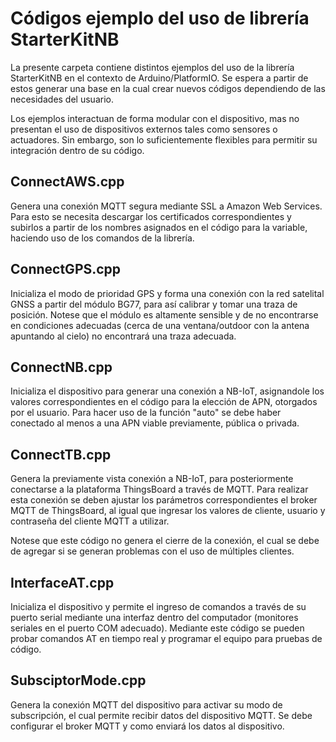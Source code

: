 # Códigos ejemplo del uso de librería StarterKitNB

La presente carpeta contiene distintos ejemplos del uso de la librería StarterKitNB en el contexto de Arduino/PlatformIO. Se espera a partir de estos generar una base en la cual crear nuevos códigos dependiendo de las necesidades del usuario.

Los ejemplos interactuan de forma modular con el dispositivo, mas no presentan el uso de dispositivos externos tales como sensores o actuadores. Sin embargo, son lo suficientemente flexibles para permitir su integración dentro de su código.

## ConnectAWS.cpp

Genera una conexión MQTT segura mediante SSL a Amazon Web Services. Para esto se necesita descargar los certificados correspondientes y subirlos a partir de los nombres asignados en el código para la variable, haciendo uso de los comandos de la librería.

## ConnectGPS.cpp

Inicializa el modo de prioridad GPS y forma una conexión con la red satelital GNSS a partir del módulo BG77, para así calibrar y tomar una traza de posición. Notese que el módulo es altamente sensible y de no encontrarse en condiciones adecuadas (cerca de una ventana/outdoor con la antena apuntando al cielo) no encontrará una traza adecuada.

## ConnectNB.cpp

Inicializa el dispositivo para generar una conexión a NB-IoT, asignandole los valores correspondientes en el código para la elección de APN, otorgados por el usuario. 
Para hacer uso de la función "auto" se debe haber conectado al menos a una APN viable previamente, pública o privada.

## ConnectTB.cpp

Genera la previamente vista conexión a NB-IoT, para posteriormente conectarse a la plataforma ThingsBoard a través de MQTT. Para realizar esta conexión se deben ajustar los parámetros correspondientes el broker MQTT de ThingsBoard, al igual que ingresar los valores de cliente, usuario y contraseña del cliente MQTT a utilizar.

Notese que este código no genera el cierre de la conexión, el cual se debe de agregar si se generan problemas con el uso de múltiples clientes.

## InterfaceAT.cpp

Inicializa el dispositivo y permite el ingreso de comandos a través de su puerto serial mediante una interfaz dentro del computador (monitores seriales en el puerto COM adecuado). Mediante este código se pueden probar comandos AT en tiempo real y programar el equipo para pruebas de código.

## SubsciptorMode.cpp

Genera la conexión MQTT del dispositivo para activar su modo de subscripción, el cual permite recibir datos del dispositivo MQTT. Se debe configurar el broker MQTT y como enviará los datos al dispositivo.
